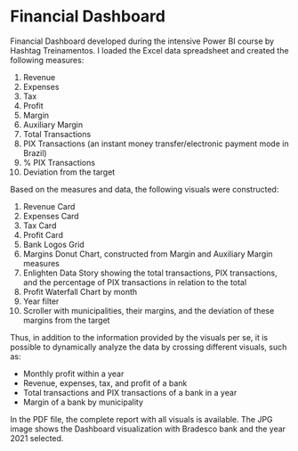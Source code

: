 <!--
# Dashboard Financeiro

Dashboard Financeiro desenvolvido durante a aula intensiva de Power BI da Hashtag Treinamentos. Carreguei a planilha de dados do Excel e criei as seguintes medidas: 

1. Receita;
2. Despesas
3. Imposto;
4. Lucro;
5. Margem;
6. Margem auxiliar;
7. Total de Movimentações;
8. Transações via PIX;
9. % Transações via PIX;
10. Desvio da meta.

A partir das medidas e dados, foram construídos os visuais:

1. Cartão da Receita;
2. Cartão das Despesas;
3. Cartão do Imposto;
4. Cartão do Lucro;
5. Grid das logos dos Bancos;
6. Gráfico de rosca da Margem, construído a partir das medidas de Margem e Margem auxiliar;
7. Enlighten Data Story contando o total de movimentações, as transações via PIX e o percentual dessas transações em relação ao total;
8. Gráfico de cascata do lucro por mês;
9. Filtro por ano;
10. Scroller com os municípios, sua margem e o desvio dessa margem em relação à meta.

Assim, além das informações dadas pelos visuais per se, é possível analisar os dados de modo dinâmico ao cruzar os diferentes visuais, como:

- Lucro por mês em um ano;
- Receita, Despesas, imposto e Lucro de um banco;
- Total de transações e transações via PIX de um banco em um ano;
- Margem de um banco por município.

No arquivo em PDF, está disponibilizado o relatório completo com todos os visuais. A imagem em JPG mostra a visualização do Dashboard tendo selecionado o banco Bradesco e o ano de 2021.

![Dashboard Financeiro](https://github.com/Brubsy/dashboards-powerbi/blob/main/Dashboard%20Financeiro/Dashboard%20Financeiro.JPG)
-->

# Financial Dashboard

Financial Dashboard developed during the intensive Power BI course by Hashtag Treinamentos. I loaded the Excel data spreadsheet and created the following measures:

1. Revenue
2. Expenses
3. Tax
4. Profit
5. Margin
6. Auxiliary Margin
7. Total Transactions
8. PIX Transactions (an instant money transfer/electronic payment mode in Brazil)
9. % PIX Transactions
10. Deviation from the target

Based on the measures and data, the following visuals were constructed:

1. Revenue Card
2. Expenses Card
3. Tax Card
4. Profit Card
5. Bank Logos Grid
6. Margins Donut Chart, constructed from Margin and Auxiliary Margin measures
7. Enlighten Data Story showing the total transactions, PIX transactions, and the percentage of PIX transactions in relation to the total
8. Profit Waterfall Chart by month
9. Year filter
10. Scroller with municipalities, their margins, and the deviation of these margins from the target
    
Thus, in addition to the information provided by the visuals per se, it is possible to dynamically analyze the data by crossing different visuals, such as:

- Monthly profit within a year
- Revenue, expenses, tax, and profit of a bank
- Total transactions and PIX transactions of a bank in a year
- Margin of a bank by municipality

In the PDF file, the complete report with all visuals is available. The JPG image shows the Dashboard visualization with Bradesco bank and the year 2021 selected.
